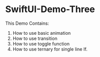 # SwiftUI-Demo-Three

This Demo Contains:

1. How to use basic animation
2. How to use transition
3. How to use toggle function
4. How to use ternary for single line If.